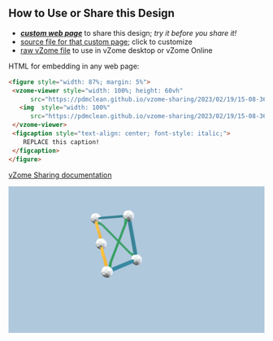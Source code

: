 
## How to Use or Share this Design

 - [***custom web page***][post] to share this design; *try it before you share it!*
 - [source file for that custom page][source]; click to customize
 - [raw vZome file][raw] to use in vZome desktop or vZome Online
 
 HTML for embedding in any web page:
 ```html
<figure style="width: 87%; margin: 5%">
  <vzome-viewer style="width: 100%; height: 60vh"
       src="https://pdmclean.github.io/vzome-sharing/2023/02/19/15-08-36-Orthoscheme/Orthoscheme.vZome" >
    <img  style="width: 100%"
       src="https://pdmclean.github.io/vzome-sharing/2023/02/19/15-08-36-Orthoscheme/Orthoscheme.png" >
  </vzome-viewer>
  <figcaption style="text-align: center; font-style: italic;">
     REPLACE this caption!
  </figcaption>
</figure>
 ```

[vZome Sharing documentation](https://vzome.github.io/vzome/sharing.html#how-it-works)

![Image](<Orthoscheme.png>)


[post]: <https://pdmclean.github.io/vzome-sharing/2023/02/19/Orthoscheme-15-08-36.html>
[source]: <https://github.com/pdmclean/vzome-sharing/edit/main/_posts/2023-02-19-Orthoscheme-15-08-36.md>
[raw]: <https://raw.githubusercontent.com/pdmclean/vzome-sharing/main/2023/02/19/15-08-36-Orthoscheme/Orthoscheme.vZome>
